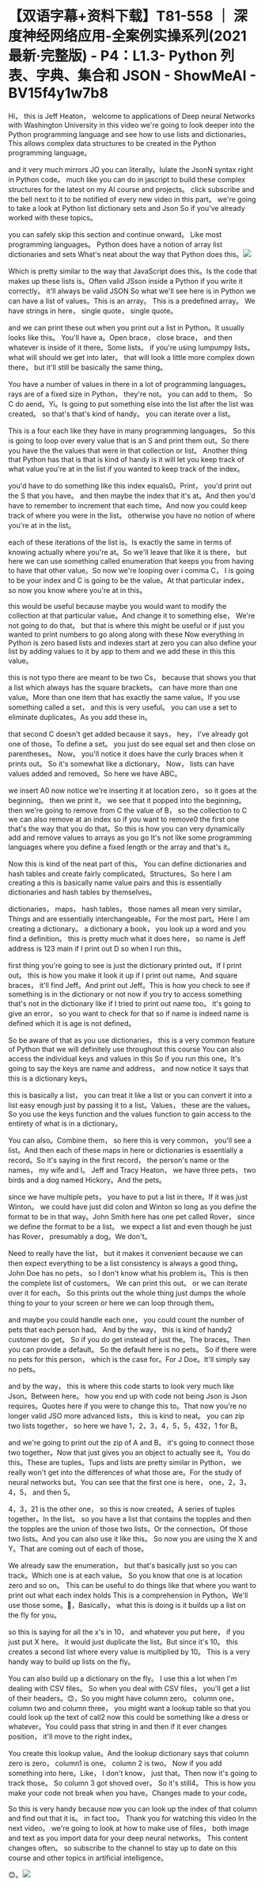 # 【双语字幕+资料下载】T81-558 ｜ 深度神经网络应用-全案例实操系列(2021最新·完整版) - P4：L1.3- Python 列表、字典、集合和 JSON - ShowMeAI - BV15f4y1w7b8

Hi， this is Jeff Heaton， welcome to applications of Deep neural Networks with Washington University in this video we're going to look deeper into the Python programming language and see how to use lists and dictionaries。This allows complex data structures to be created in the Python programming language。

 and it very much mirrors JO you can literally。Iulate the JsonN syntax right in Python code。 much like you can do in jascript to build these complex structures for the latest on my AI course and projects。 click subscribe and the bell next to it to be notified of every new video in this part。 we're going to take a look at Python list dictionary sets and Json So if you've already worked with these topics。

 you can safely skip this section and continue onward。 Like most programming languages。 Python does have a notion of array list dictionaries and sets What's neat about the way that Python does this。![](img/be2c33329570c5649cb2ad3542a9f55f_1.png)

Which is pretty similar to the way that JavaScript does this。Is the code that makes up these lists is。Often valid JSson inside a Python if you write it correctly。 it'll always be valid JSON So what we'll see here is in Python we can have a list of values。This is an array。 This is a predefined array。 We have strings in here， single quote， single quote。

 and we can print these out when you print out a list in Python。It usually looks like this。 You'll have a。Open brace， close brace， and then whatever is inside of it there。Some lists。 if you're using lumpumpy lists。 what will should we get into later。 that will look a little more complex down there， but it'll still be basically the same thing。

 You have a number of values in there in a lot of programming languages。 rays are of a fixed size in Python， they're not。 you can add to them。 So C do aend。Yi。Is going to put something else into the list after the list was created。 so that's that's kind of handy。 you can iterate over a list。

 This is a four each like they have in many programming languages。 So this is going to loop over every value that is an S and print them out。So there you have the the values that were in that collection or list。 Another thing that Python has that is that is kind of handy is it will let you keep track of what value you're at in the list if you wanted to keep track of the index。

 you'd have to do something like this index equals0。Print， you'd print out the S that you have。 and then maybe the index that it's at。And then you'd have to remember to increment that each time。And now you could keep track of where you were in the list。 otherwise you have no notion of where you're at in the list。

 each of these iterations of the list is。Is exactly the same in terms of knowing actually where you're at。So we'll leave that like it is there， but here we can use something called enumeration that keeps you from having to have that other value。So now we're looping over i comma C， I is going to be your index and C is going to be the value。At that particular index， so now you know where you're at in this。

 this would be useful because maybe you would want to modify the collection at that particular value。And change it to something else， We're not going to do that。 but that is where this might be useful or if just you wanted to print numbers to go along along with these Now everything in Python is zero based lists and indexes start at zero you can also define your list by adding values to it by app to them and we add these in this this value。

 this is not typo there are meant to be two Cs， because that shows you that a list which always has the square brackets。 can have more than one value。More than one item that has exactly the same value。If you use something called a set， and this is very useful。 you can use a set to eliminate duplicates。As you add these in。

 that second C doesn't get added because it says， hey， I've already got one of those。To define a set。 you just do see equal set and then close on parentheses。 Now。 you'll notice it does have the curly braces when it prints out。 So it's somewhat like a dictionary。 Now， lists can have values added and removed。So here we have ABC。

 we insert A0 now notice we're inserting it at location zero， so it goes at the beginning。 then we print it， we see that it popped into the beginning。 then we're going to remove from C the value of B， so the collection to C we can also remove at an index so if you want to remove0 the first one that's the way that you do that。So this is how you can very dynamically add and remove values to arrays as you go It's not like some programming languages where you define a fixed length or the array and that's it。

 Now this is kind of the neat part of this。 You can define dictionaries and hash tables and create fairly complicated。Structures。So here I am creating a this is basically name value pairs and this is essentially dictionaries and hash tables by themselves。

 dictionaries， maps， hash tables， those names all mean very similar。Things and are essentially interchangeable。For the most part。Here I am creating a dictionary。 a dictionary a book， you look up a word and you find a definition。 this is pretty much what it does here， so name is Jeff address is 123 main if I print out D so when I run this。

 first thing you're going to see is just the dictionary printed out。If I print out。 this is how you make it look it up if I print out name。And square braces， it'll find Jeff。And print out Jeff。This is how you check to see if something is in the dictionary or not now if you try to access something that's not in the dictionary like if I tried to print out name too。 it's going to give an error， so you want to check for that so if name is indeed name is defined which it is age is not defined。

So be aware of that as you use dictionaries， this is a very common feature of Python that we will definitely use throughout this course You can also access the individual keys and values in this So if you run this one。It's going to say the keys are name and address， and now notice it says that this is a dictionary keys。

 this is basically a list， you can treat it like a list or you can convert it into a list easy enough just by passing it to a list。Values， these are the values。 So you use the keys function and the values function to gain access to the entirety of what is in a dictionary。

 You can also。Combine them， so here this is very common， you'll see a list。And then each of these maps in here or dictionaries is essentially a record。So it's saying in the first record， the person's name or the names， my wife and I。 Jeff and Tracy Heaton， we have three pets， two birds and a dog named Hickory。And the pets。

 since we have multiple pets， you have to put a list in there。If it was just Winton。 we could have just did colon and Winton so long as you define the format to be in that way。John Smith here has one pet called Rover， since we define the format to be a list。 we expect a list and even though he just has Rover， presumably a dog。We don't。

Need to really have the list， but it makes it convenient because we can then expect everything to be a list consistency is always a good thing。John Doe has no pets， so I don't know what his problem is。This is then the complete list of customers。 We can print this out。 or we can iterate over it for each。 So this prints out the whole thing just dumps the whole thing to your to your screen or here we can loop through them。

 and maybe you could handle each one， you could count the number of pets that each person had。 And by the way， this is kind of handy2 customer do get。 So if you do get instead of just the。The braces。Then you can provide a default。 So the default here is no pets。 So if there were no pets for this person， which is the case for。For J Doe。It'll simply say no pets。

 and by the way， this is where this code starts to look very much like Json。Between here。 how you end up with code not being Json is Json requires。Quotes here if you were to change this to。That now you're no longer valid JSO more advanced lists， this is kind to neat。 you can zip two lists together， so here we have 1，2，3，4，5，5，432，1 for B。

 and we're going to print out the zip of A and B。 it's going to connect those two together。Now that just gives you an object to actually see it。You do this。These are tuples。Tups and lists are pretty similar in Python， we really won't get into the differences of what those are。For the study of neural networks but。You can see that the first one is here， one，2，3，4，5， and then 5。

4，3，21 is the other one， so this is now created。A series of tuples together。In the list。 so you have a list that contains the topples and then the topples are the union of those two lists。Or the connection。Of those two lists。And you can also use it like this。 So now you are using the X and Y。That are coming out of each of those。

 We already saw the enumeration， but that's basically just so you can track。Which one is at each value。 So you know that one is at location zero and so on。 This can be useful to do things like that where you want to print out what each index holds This is a comprehension in Python。We'll use those some。🤢，Basically， what this is doing is it builds up a list on the fly for you。

 so this is saying for all the x's in 10， and whatever you put here， if you just put X here。 it would just duplicate the list。But since it's 10。 this creates a second list where every value is multiplied by 10。 This is a very handy way to build up lists on the fly。

 You can also build up a dictionary on the fly。 I use this a lot when I'm dealing with CSV files。 So when you deal with CSV files， you'll get a list of their headers。😊，So you might have column zero。 column one， column two and column three， you might want a lookup table so that you could look up the text of call2 now this could be something like a dress or whatever。You could pass that string in and then if it ever changes position， it'll move to the right index。

You create this lookup value。And the lookup dictionary says that column zero is zero， column1 is one。 column 2 is two。 Now if you add something into here。Like， I don't know， just that。Then now it's going to track those。 So column 3 got shoved over。 So it's still4。 This is how you make your code not break when you have。Changes made to your code。

So this is very handy because now you can look up the index of that column and find out that it is。 in fact too。 Thank you for watching this video In the next video。 we're going to look at how to make use of files， both image and text as you import data for your deep neural networks。 This content changes often。 so subscribe to the channel to stay up to date on this course and other topics in artificial intelligence。

😊。![](img/be2c33329570c5649cb2ad3542a9f55f_3.png)